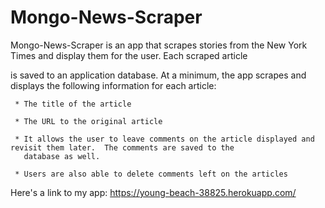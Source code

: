 # Mongo-News-Scraper
 
Mongo-News-Scraper is an app that scrapes stories from the New York Times and display them for the user. Each scraped article

is saved to an application database. At a minimum, the app scrapes and displays the following information for each article:

     * The title of the article

     * The URL to the original article
     
     * It allows the user to leave comments on the article displayed and revisit them later.  The comments are saved to the 
       database as well.
       
     * Users are also able to delete comments left on the articles  
     
Here's a link to my app: https://young-beach-38825.herokuapp.com/



